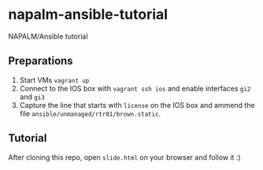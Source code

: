 # napalm-ansible-tutorial
NAPALM/Ansible tutorial

## Preparations

1. Start VMs `vagrant up`
2. Connect to the IOS box with `vagrant ssh ios` and enable interfaces `gi2` and `gi3`
3. Capture the line that starts with `license` on the IOS box and ammend the file `ansible/unmanaged/rtr01/brown.static`.

## Tutorial

After cloning this repo, open ``slide.html`` on your browser and follow it :)
